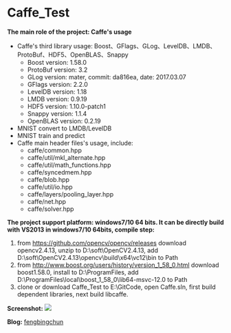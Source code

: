 # Caffe_Test
**The main role of the project: Caffe's usage**
- Caffe's third library usage: Boost、GFlags、GLog、LevelDB、LMDB、ProtoBuf、HDF5、OpenBLAS、Snappy
	- Boost version: 1.58.0
	- ProtoBuf version: 3.2
	- GLog version: mater, commit: da816ea, date: 2017.03.07
	- GFlags version: 2.2.0
	- LevelDB version: 1.18
	- LMDB version: 0.9.19
	- HDF5 version: 1.10.0-patch1
	- Snappy version: 1.1.4
	- OpenBLAS version: 0.2.19
- MNIST convert to LMDB/LevelDB
- MNIST train and predict
- Caffe main header files's usage, include:
    - caffe/common.hpp
    - caffe/util/mkl_alternate.hpp
    - caffe/util/math_functions.hpp
	- caffe/syncedmem.hpp
	- caffe/blob.hpp
	- caffe/util/io.hpp
	- caffe/layers/pooling_layer.hpp
	- caffe/net.hpp
	- caffe/solver.hpp

**The project support platform: windows7/10 64 bits. It can be directly build with VS2013 in windows7/10 64bits, compile step:**
1. from https://github.com/opencv/opencv/releases download opencv2.4.13, unzip to D:\soft\OpenCV2.4.13, add D:\soft\OpenCV2.4.13\opencv\build\x64\vc12\bin to Path
2. from http://www.boost.org/users/history/version_1_58_0.html download boost1.58.0, install to D:\ProgramFiles, add D:\ProgramFiles\local\boost_1_58_0\lib64-msvc-12.0 to Path
3. clone or download Caffe_Test to E:\GitCode, open Caffe.sln, first build dependent libraries, next build libcaffe.

**Screenshot:**
![]("prj/x86_x64_vc12/Screenshot.png")

**Blog:** [fengbingchun](http://blog.csdn.net/fengbingchun/article/category/3185663)
